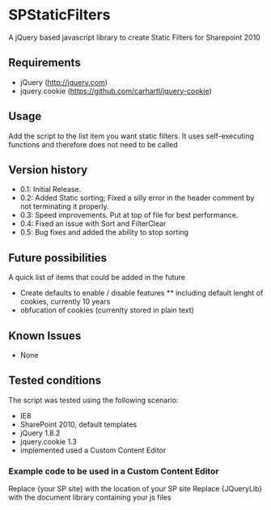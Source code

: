 SPStaticFilters
===============

A jQuery based javascript library to create Static Filters for Sharepoint 2010

## Requirements ##
* jQuery (http://jquery.com)
* jquery.cookie (https://github.com/carhartl/jquery-cookie)

## Usage ##
Add the script to the list item you want static filters. It uses self-executing functions and therefore does not need to be called

## Version history ##
* 0.1: Initial Release.
* 0.2: Added Static sorting;
	   Fixed a silly error in the header comment by not terminating it properly.
* 0.3: Speed improvements. Put at top of file for best performance.
* 0.4: Fixed an issue with Sort and FilterClear
* 0.5: Bug fixes and added the ability to stop sorting

## Future possibilities ##
A quick list of items that could be added in the future
* Create defaults to enable / disable features
** including default lenght of cookies, currently 10 years
* obfucation of cookies (currenlty stored in plain text)

## Known Issues ##
* None

## Tested conditions ##
The script was tested using the following scenario:
* IE8
* SharePoint 2010, default templates
* jQuery 1.8.2
* jquery.cookie 1.3
* implemented used a Custom Content Editor

### Example code to be used in a Custom Content Editor ###
Replace {your SP site} with the location of your SP site
Replace {JQueryLib} with the document library containing your js files
<script src="/{your SP site}/{JQueryLib}/jquery.min.js" type="text/javascript"></script>
<script src="/{your SP site}/{JQueryLib}/jquery.cookie.js" type="text/javascript"></script>
<script src="/{your SP site}/{JQueryLib}/jquery.SPStaticFilters.js" type="text/javascript"></script>
